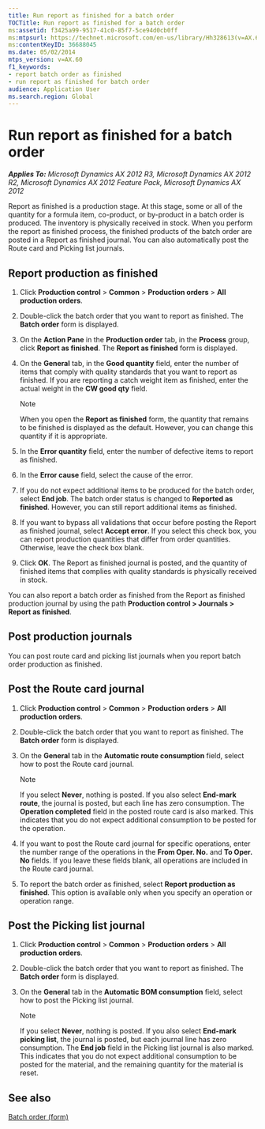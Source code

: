 ```yaml
---
title: Run report as finished for a batch order
TOCTitle: Run report as finished for a batch order
ms:assetid: f3425a99-9517-41c0-85f7-5ce94d0cb0ff
ms:mtpsurl: https://technet.microsoft.com/en-us/library/Hh328613(v=AX.60)
ms:contentKeyID: 36688045
ms.date: 05/02/2014
mtps_version: v=AX.60
f1_keywords:
- report batch order as finished
- run report as finished for batch order
audience: Application User
ms.search.region: Global
---
```


# Run report as finished for a batch order 


_**Applies To:** Microsoft Dynamics AX 2012 R3, Microsoft Dynamics AX 2012 R2, Microsoft Dynamics AX 2012 Feature Pack, Microsoft Dynamics AX 2012_

Report as finished is a production stage. At this stage, some or all of the quantity for a formula item, co-product, or by-product in a batch order is produced. The inventory is physically received in stock. When you perform the report as finished process, the finished products of the batch order are posted in a Report as finished journal. You can also automatically post the Route card and Picking list journals.

## Report production as finished

1.  Click **Production control** \> **Common** \> **Production orders** \> **All production orders**.

2.  Double-click the batch order that you want to report as finished. The **Batch order** form is displayed.

3.  On the **Action Pane** in the **Production order** tab, in the **Process** group, click **Report as finished**. The **Report as finished** form is displayed.

4.  On the **General** tab, in the **Good quantity** field, enter the number of items that comply with quality standards that you want to report as finished. If you are reporting a catch weight item as finished, enter the actual weight in the **CW good qty** field.
    

    > [!NOTE]
    > <P>When you open the <STRONG>Report as finished</STRONG> form, the quantity that remains to be finished is displayed as the default. However, you can change this quantity if it is appropriate.</P>



5.  In the **Error quantity** field, enter the number of defective items to report as finished.

6.  In the **Error cause** field, select the cause of the error.

7.  If you do not expect additional items to be produced for the batch order, select **End job**. The batch order status is changed to **Reported as finished**. However, you can still report additional items as finished.

8.  If you want to bypass all validations that occur before posting the Report as finished journal, select **Accept error**. If you select this check box, you can report production quantities that differ from order quantities. Otherwise, leave the check box blank.

9.  Click **OK**. The Report as finished journal is posted, and the quantity of finished items that complies with quality standards is physically received in stock.

You can also report a batch order as finished from the Report as finished production journal by using the path **Production control \> Journals \> Report as finished**.

## Post production journals

You can post route card and picking list journals when you report batch order production as finished.

## Post the Route card journal

1.  Click **Production control** \> **Common** \> **Production orders** \> **All production orders**.

2.  Double-click the batch order that you want to report as finished. The **Batch order** form is displayed.

3.  On the **General** tab in the **Automatic route consumption** field, select how to post the Route card journal.
    

    > [!NOTE]
    > <P>If you select <STRONG>Never</STRONG>, nothing is posted. If you also select <STRONG>End-mark route</STRONG>, the journal is posted, but each line has zero consumption. The <STRONG>Operation completed</STRONG> field in the posted route card is also marked. This indicates that you do not expect additional consumption to be posted for the operation.</P>



4.  If you want to post the Route card journal for specific operations, enter the number range of the operations in the **From Oper. No.** and **To Oper. No** fields. If you leave these fields blank, all operations are included in the Route card journal.

5.  To report the batch order as finished, select **Report production as finished**. This option is available only when you specify an operation or operation range.

## Post the Picking list journal

1.  Click **Production control** \> **Common** \> **Production orders** \> **All production orders**.

2.  Double-click the batch order that you want to report as finished. The **Batch order** form is displayed.

3.  On the **General** tab in the **Automatic BOM consumption** field, select how to post the Picking list journal.
    

    > [!NOTE]
    > <P>If you select <STRONG>Never</STRONG>, nothing is posted. If you also select <STRONG>End-mark picking list</STRONG>, the journal is posted, but each journal line has zero consumption. The <STRONG>End job</STRONG> field in the Picking list journal is also marked. This indicates that you do not expect additional consumption to be posted for the material, and the remaining quantity for the material is reset.</P>



## See also

[Batch order (form)](https://technet.microsoft.com/en-us/library/hh352323\(v=ax.60\))

  


